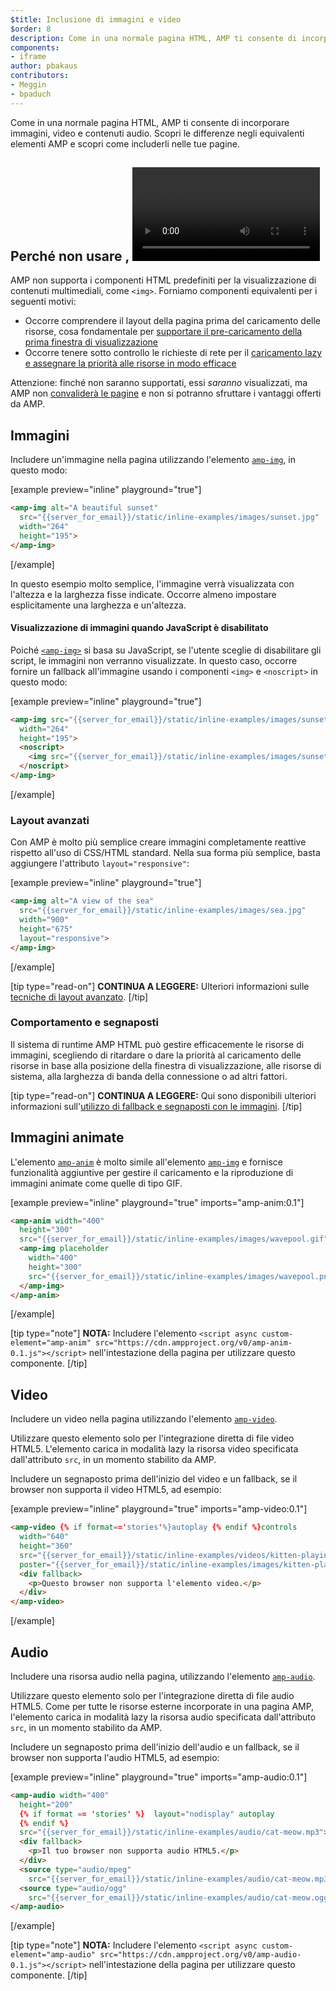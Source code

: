 ```yaml
---
$title: Inclusione di immagini e video
$order: 8
description: Come in una normale pagina HTML, AMP ti consente di incorporare immagini, video e contenuti audio. Scopri le differenze negli equivalenti elementi AMP e scopri come ...
components:
- iframe
author: pbakaus
contributors:
- Meggin
- bpaduch
---
```


Come in una normale pagina HTML, AMP ti consente di incorporare immagini, video e contenuti audio. Scopri le differenze negli equivalenti elementi AMP e scopri come includerli nelle tue pagine.

## Perché non usare <img>, <video> e <audio>?</audio></video>

AMP non supporta i componenti HTML predefiniti per la visualizzazione di contenuti multimediali, come `<img>`. Forniamo componenti equivalenti per i seguenti motivi:

- Occorre comprendere il layout della pagina prima del caricamento delle risorse, cosa fondamentale per [supportare il pre-caricamento della prima finestra di visualizzazione](../../../../about/how-amp-works.html#size-all-resources-statically)
- Occorre tenere sotto controllo le richieste di rete per il [caricamento lazy e assegnare la priorità alle risorse in modo efficace](../../../../about/how-amp-works.html#prioritize-resource-loading)

Attenzione: finché non saranno supportati, essi *saranno* visualizzati, ma AMP non [convaliderà le pagine](../../../../documentation/guides-and-tutorials/learn/validation-workflow/validate_amp.md) e non si potranno sfruttare i vantaggi offerti da AMP.

## Immagini

Includere un'immagine nella pagina utilizzando l'elemento [`amp-img`](../../../../documentation/components/reference/amp-img.md), in questo modo:

[example preview="inline" playground="true"]

```html
<amp-img alt="A beautiful sunset"
  src="{{server_for_email}}/static/inline-examples/images/sunset.jpg"
  width="264"
  height="195">
</amp-img>
```

[/example]

In questo esempio molto semplice, l'immagine verrà visualizzata con l'altezza e la larghezza fisse indicate. Occorre almeno impostare esplicitamente una larghezza e un'altezza.

#### Visualizzazione di immagini quando JavaScript è disabilitato

Poiché [`<amp-img>`](../../../../documentation/components/reference/amp-img.md) si basa su JavaScript, se l'utente sceglie di disabilitare gli script, le immagini non verranno visualizzate. In questo caso, occorre fornire un fallback all'immagine usando i componenti `<img>` e `<noscript>` in questo modo:

[example preview="inline" playground="true"]

```html
<amp-img src="{{server_for_email}}/static/inline-examples/images/sunset.jpg"
  width="264"
  height="195">
  <noscript>
    <img src="{{server_for_email}}/static/inline-examples/images/sunset.jpg" width="264" height="195" />
  </noscript>
</amp-img>
```

[/example]

### Layout avanzati

Con AMP è molto più semplice creare immagini completamente reattive rispetto all'uso di CSS/HTML standard. Nella sua forma più semplice, basta aggiungere l'attributo `layout="responsive"`:

[example preview="inline" playground="true"]

```html
<amp-img alt="A view of the sea"
  src="{{server_for_email}}/static/inline-examples/images/sea.jpg"
  width="900"
  height="675"
  layout="responsive">
</amp-img>
```

[/example]

[tip type="read-on"] **CONTINUA A LEGGERE:** Ulteriori informazioni sulle [tecniche di layout avanzato](../../../../documentation/guides-and-tutorials/develop/style_and_layout/control_layout.md). [/tip]

### Comportamento e segnaposti

Il sistema di runtime AMP HTML può gestire efficacemente le risorse di immagini, scegliendo di ritardare o dare la priorità al caricamento delle risorse in base alla posizione della finestra di visualizzazione, alle risorse di sistema, alla larghezza di banda della connessione o ad altri fattori.

[tip type="read-on"] **CONTINUA A LEGGERE:** Qui sono disponibili ulteriori informazioni sull'[utilizzo di fallback e segnaposti con le immagini](../../../../documentation/guides-and-tutorials/develop/style_and_layout/placeholders.md). [/tip]

## Immagini animate

L'elemento [`amp-anim`](../../../../documentation/components/reference/amp-anim.md) è molto simile all'elemento [`amp-img`](../../../../documentation/components/reference/amp-img.md) e fornisce funzionalità aggiuntive per gestire il caricamento e la riproduzione di immagini animate come quelle di tipo GIF.

[example preview="inline" playground="true" imports="amp-anim:0.1"]

```html
<amp-anim width="400"
  height="300"
  src="{{server_for_email}}/static/inline-examples/images/wavepool.gif">
  <amp-img placeholder
    width="400"
    height="300"
    src="{{server_for_email}}/static/inline-examples/images/wavepool.png">
  </amp-img>
</amp-anim>
```

[/example]

[tip type="note"] **NOTA:** Includere l'elemento `<script async custom-element="amp-anim" src="https://cdn.ampproject.org/v0/amp-anim-0.1.js"></script>` nell'intestazione della pagina per utilizzare questo componente. [/tip]

## Video

Includere un video nella pagina utilizzando l'elemento [`amp-video`](../../../../documentation/components/reference/amp-video.md).

Utilizzare questo elemento solo per l'integrazione diretta di file video HTML5. L'elemento carica in modalità lazy la risorsa video specificata dall'attributo `src`, in un momento stabilito da AMP.

Includere un segnaposto prima dell'inizio del video e un fallback, se il browser non supporta il video HTML5, ad esempio:

[example preview="inline" playground="true" imports="amp-video:0.1"]

```html
<amp-video {% if format=='stories'%}autoplay {% endif %}controls
  width="640"
  height="360"
  src="{{server_for_email}}/static/inline-examples/videos/kitten-playing.mp4"
  poster="{{server_for_email}}/static/inline-examples/images/kitten-playing.png">
  <div fallback>
    <p>Questo browser non supporta l'elemento video.</p>
  </div>
</amp-video>
```

[/example]

## Audio

Includere una risorsa audio nella pagina, utilizzando l'elemento [`amp-audio`](../../../../documentation/components/reference/amp-audio.md).

Utilizzare questo elemento solo per l'integrazione diretta di file audio HTML5. Come per tutte le risorse esterne incorporate in una pagina AMP, l'elemento carica in modalità lazy la risorsa audio specificata dall'attributo `src`, in un momento stabilito da AMP.

Includere un segnaposto prima dell'inizio dell'audio e un fallback, se il browser non supporta l'audio HTML5, ad esempio:

[example preview="inline" playground="true" imports="amp-audio:0.1"]

```html
<amp-audio width="400"
  height="200"
  {% if format == 'stories' %}  layout="nodisplay" autoplay
  {% endif %}
  src="{{server_for_email}}/static/inline-examples/audio/cat-meow.mp3">
  <div fallback>
    <p>Il tuo browser non supporta audio HTML5.</p>
  </div>
  <source type="audio/mpeg"
    src="{{server_for_email}}/static/inline-examples/audio/cat-meow.mp3">
  <source type="audio/ogg"
    src="{{server_for_email}}/static/inline-examples/audio/cat-meow.ogg">
</amp-audio>
```

[/example]

[tip type="note"] **NOTA:** Includere l'elemento `<script async custom-element="amp-audio" src="https://cdn.ampproject.org/v0/amp-audio-0.1.js"></script>` nell'intestazione della pagina per utilizzare questo componente. [/tip]
